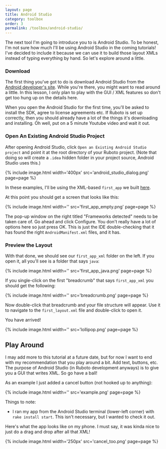 ```yaml
---
layout: page
title: Android Studio
category: toolbox
order: 3
permalink: /toolbox/android-studio/
---
```


The next tool I'm going to introduce you to is Android Studio. To be honest, I'm not sure how much I'll be using Android Studio in the coming tutorials! I've decided to include it because we can use it to build those layout XMLs instead of typing everything by hand. So let's explore around a little.

### Download

The first thing you've got to do is download Android Studio from the [Android developer's site](http://developer.android.com/sdk/index.html). While you're there, you might want to read around a little. In this lesson, I only plan to play with the GUI / XML features so don't get too hung up on the details here.

When you open the Android Studio for the first time, you'll be asked to install the SDK, agree to license agreements etc. If Ruboto is set up correctly, then you should already have a lot of the things it's downloading and installing. Oh well, put on a 5 minute Youtube video and wait it out.

### Open An Existing Android Studio Project

After opening Android Studio, click `Open an Existing Android Studio project` and point it at the root directory of your Ruboto project. (Note that doing so will create a `.idea` hidden folder in your project source, Android Studio uses this.)

{% include image.html width='400px' src='android_studio_dialog.png' page=page %}

In these examples, I'll be using the XML-based `first_app` we built [here](http://kcerb.github.io/hello-ruboto/first_app/building-ui-xml/).

At this point you should get a screen that looks like this:

{% include image.html width='' src='first_app_empty.png' page=page %}

The pop-up window on the right titled "Frameworks detected" needs to be taken care of. Go ahead and click Configure.
You don't really have a lot of options here so just press OK. This is just the IDE double-checking that it has found the right
`AndroidManifest.xml` files, and it has.

### Preview the Layout

With that done, we should see our `first_app_xml` folder on the left. If you open it, all you'll see is a folder that says `java`:

{% include image.html width='' src='first_app_java.png' page=page %}

If you single-click on the first "breadcrumb" that says `first_app_xml` you should get the following:

{% include image.html width='' src='breadcrumb.png' page=page %}

Now double-click that breadcrumb and your file structure will appear. Use it to navigate to the `first_layout.xml` file and double-click to open it.

You have arrived!

{% include image.html width='' src='lollipop.png' page=page %}

## Play Around

I may add more to this tutorial at a future date, but for now I want to end with my recommendation that you play around a bit. Add text, buttons, etc. The purpose of Android Studio (in Ruboto development anyways) is to give you a GUI that writes XML. So go have a ball!

As an example I just added a cancel button (not hooked up to anything):

{% include image.html width='' src='example.png' page=page %}

Things to note:

* I ran my app from the Android Studio terminal (lower-left corner) with `rake install start`. This isn't necessary, but I wanted to check it out.

Here's what the app looks like on my phone. I must say, it was kinda nice to just do a drag and drop after all that XML!

{% include image.html width='250px' src='cancel_too.png' page=page %}
